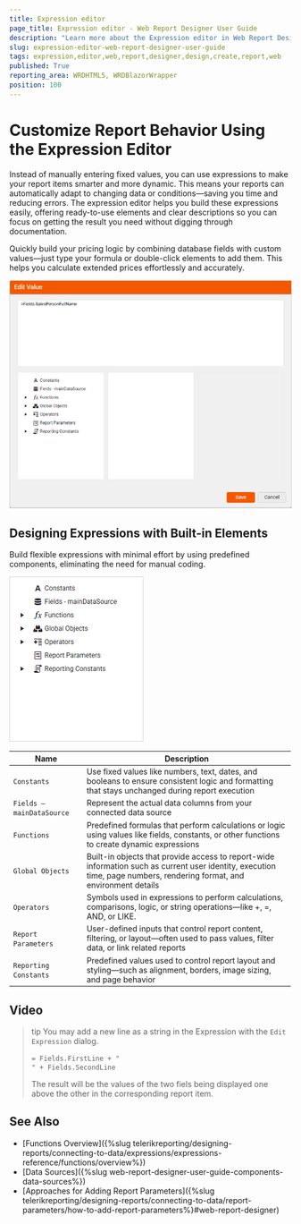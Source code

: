 ```yaml
---
title: Expression editor
page_title: Expression editor - Web Report Designer User Guide
description: "Learn more about the Expression editor in Web Report Designer, where and how you may configure and use it in your Reports."
slug: expression-editor-web-report-designer-user-guide
tags: expression,editor,web,report,designer,design,create,report,web
published: True
reporting_area: WRDHTML5, WRDBlazorWrapper
position: 100
---
```

<style>
img[alt$="><"] {
  border: 1px solid lightgrey;
}
</style>

# Customize Report Behavior Using the Expression Editor

Instead of manually entering fixed values, you can use expressions to make your report items smarter and more dynamic. This means your reports can automatically adapt to changing data or conditions—saving you time and reducing errors. The expression editor helps you build these expressions easily, offering ready-to-use elements and clear descriptions so you can focus on getting the result you need without digging through documentation.

Quickly build your pricing logic by combining database fields with custom values—just type your formula or double-click elements to add them. This helps you calculate extended prices effortlessly and accurately.

![How to create an Expression Editor ><](images/CreatingExpressionEditorWRD.png)

## Designing Expressions with Built-in Elements

Build flexible expressions with minimal effort by using predefined components, eliminating the need for manual coding.

![How the built-in elements in the Expression Editor look ><](images/Built-inElementsExpressionEditorWRD.png)

| Name | Description |
| ------ | ------ |
| `Constants` | Use fixed values like numbers, text, dates, and booleans to ensure consistent logic and formatting that stays unchanged during report execution |
| `Fields – mainDataSource` | Represent the actual data columns from your connected data source |
| `Functions` | Predefined formulas that perform calculations or logic using values like fields, constants, or other functions to create dynamic expressions |
| `Global Objects` | Built-in objects that provide access to report-wide information such as current user identity, execution time, page numbers, rendering format, and environment details |
| `Operators` | Symbols used in expressions to perform calculations, comparisons, logic, or string operations—like +, =, AND, or LIKE. |
| `Report Parameters` | User-defined inputs that control report content, filtering, or layout—often used to pass values, filter data, or link related reports |
| `Reporting Constants` | Predefined values used to control report layout and styling—such as alignment, borders, image sizing, and page behavior |

## Video

>tip You may add a new line as a string in the Expression with the `Edit Expression` dialog.
>
>````
>= Fields.FirstLine + "
>" + Fields.SecondLine
>````
>
>The result will be the values of the two fiels being displayed one above the other in the corresponding report item.

## See Also

* [Functions Overview]({%slug telerikreporting/designing-reports/connecting-to-data/expressions/expressions-reference/functions/overview%})
* [Data Sources]({%slug web-report-designer-user-guide-components-data-sources%})
* [Approaches for Adding Report Parameters]({%slug telerikreporting/designing-reports/connecting-to-data/report-parameters/how-to-add-report-parameters%}#web-report-designer)
